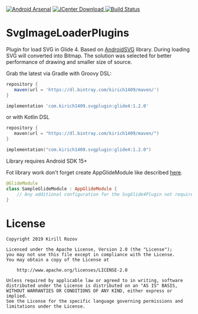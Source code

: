 [![Android Arsenal]( https://img.shields.io/badge/Android%20Arsenal-SvgGlidePlugin-green.svg?style=flat )]( https://android-arsenal.com/details/1/6812 )
[![JCenter Download](https://api.bintray.com/packages/kirich1409/maven/svg-glide-plugin/images/download.svg) ](https://bintray.com/kirich1409/maven/svg-glide-plugin/_latestVersion)
[![Build Status](https://travis-ci.org/kirich1409/SvgGlidePlugins.svg?branch=master)](https://travis-ci.org/kirich1409/SvgGlidePlugins)

# SvgImageLoaderPlugins
Plugin for load SVG in Glide 4. Based on [AndroidSVG](http://bigbadaboom.github.io/androidsvg/) library.
During loading SVG will converted into Bitmap. The solution was selected for better performance of drawing and smaller size of source.

Grab the latest via Gradle with Groovy DSL:
```groovy
repository {
   maven(url = 'https://dl.bintray.com/kirich1409/maven/')
}

implementation 'com.kirich1409.svgplugin:glide4:1.2.0'
```

or with Kotlin DSL
```kotlin
repository {
   maven(url = "https://dl.bintray.com/kirich1409/maven/")
}

implementation("com.kirich1409.svgplugin:glide4:1.2.0")
```

Library requires Android SDK 15+

Fot library work don't forget create AppGlideModule like described [here](http://bumptech.github.io/glide/doc/generatedapi.html).

```kotlin
@GlideModule
class SampleGlideModule : AppGlideModule {
    // Any additional configuration for the SvgGlide4Plugin not required
}
```

License
=======

    Copyright 2019 Kirill Rozov

    Licensed under the Apache License, Version 2.0 (the "License");
    you may not use this file except in compliance with the License.
    You may obtain a copy of the License at

        http://www.apache.org/licenses/LICENSE-2.0

    Unless required by applicable law or agreed to in writing, software
    distributed under the License is distributed on an "AS IS" BASIS,
    WITHOUT WARRANTIES OR CONDITIONS OF ANY KIND, either express or implied.
    See the License for the specific language governing permissions and
    limitations under the License.
